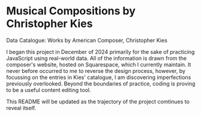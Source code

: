 # Musical Compositions by Christopher Kies
Data Catalogue: Works by American Composer, Christopher Kies

I began this project in December of 2024 primarily for the sake of practicing JavaScript using real-world data. All of the information is drawn from the composer's website, hosted on Squarespace, which I currently maintain. It never before occurred to me to reverse the design process, however, by focussing on the entries in Kies' catalogue, I am discovering imperfections previously overlooked. Beyond the boundaries of practice, coding is proving to be a useful content editing tool.

This README will be updated as the trajectory of the project comtinues to reveal itself.